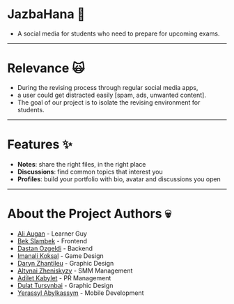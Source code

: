 # JazbaHana 🌱
- A social media for students who need to prepare for upcoming exams.

---

# Relevance 🙀
- During the revising process through regular social media apps,
- a user could get distracted easily [spam, ads, unwanted content].
- The goal of our project is to isolate the revising environment for students.

---

# Features ✨
- **Notes**: share the right files, in the right place
- **Discussions**: find common topics that interest you
- **Profiles**: build your portfolio with bio, avatar and discussions you open

---

# About the Project Authors 💀
- [Ali Augan](https://instagram.com/ali_augan) - Learner Guy
- [Bek Slambek](https://instagram.com/sbek22) - Frontend
- [Dastan Ozgeldi](https://instagram.com/dastanozgeldi) - Backend
- [Imanali Koksal](https://instagram.com/imanalikoksal) - Game Design
- [Daryn Zhantileu](https://instagram.com/darynzhantileu) - Graphic Design
- [Altynai Zheniskyzy](https://instagram.com/sheisgoldenmoon) - SMM Management
- [Adilet Kabylet](https://instagram.com/kabyletad) - PR Management
- [Dulat Tursynbai](https://instagram.com/silvdul_) - Graphic Design
- [Yerassyl Abylkassym](https://instagram.com/eraofcoding) - Mobile Development
